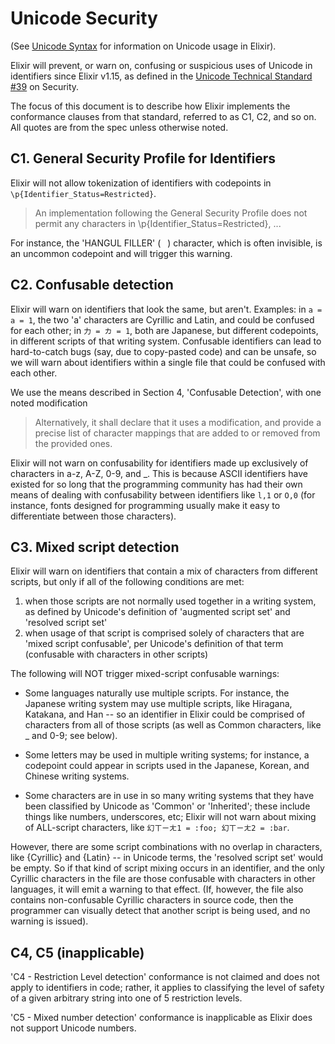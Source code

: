 # Unicode Security

(See [Unicode Syntax](unicode-syntax.html) for information on Unicode usage in Elixir).

Elixir will prevent, or warn on, confusing or suspicious uses of Unicode in identifiers since Elixir v1.15, as defined in the [Unicode Technical Standard #39](https://unicode.org/reports/tr39/) on Security.

The focus of this document is to describe how Elixir implements the conformance clauses from that standard, referred to as C1, C2, and so on. All quotes are from the spec unless otherwise noted.

## C1. General Security Profile for Identifiers

Elixir will not allow tokenization of identifiers with codepoints in `\p{Identifier_Status=Restricted}`.

> An implementation following the General Security Profile does not permit any characters in \p{Identifier_Status=Restricted}, ...

For instance, the 'HANGUL FILLER' (`ㅤ`) character, which is often invisible, is an uncommon codepoint and will trigger this warning.

## C2. Confusable detection

Elixir will warn on identifiers that look the same, but aren't. Examples: in `а = a = 1`, the two 'a' characters are Cyrillic and Latin, and could be confused for each other; in `力 = カ = 1`, both are Japanese, but different codepoints, in different scripts of that writing system. Confusable identifiers can lead to hard-to-catch bugs (say, due to copy-pasted code) and can be unsafe, so we will warn about identifiers within a single file that could be confused with each other.

We use the means described in Section 4, 'Confusable Detection', with one noted modification

> Alternatively, it shall declare that it uses a modification, and provide a precise list of character mappings that are added to or removed from the provided ones.

Elixir will not warn on confusability for identifiers made up exclusively of characters in a-z, A-Z, 0-9, and _. This is because ASCII identifiers have existed for so long that the programming community has had their own means of dealing with confusability between identifiers like `l,1` or `O,0` (for instance, fonts designed for programming usually make it easy to differentiate between those characters).

## C3. Mixed script detection

Elixir will warn on identifiers that contain a mix of characters from different scripts, but only if all of the following conditions are met:

1. when those scripts are not normally used together in a writing system, as defined by Unicode's definition of 'augmented script set' and 'resolved script set'
2. when usage of that script is comprised solely of characters that are 'mixed script confusable', per Unicode's definition of that term (confusable with characters in other scripts)

The following will NOT trigger mixed-script confusable warnings:

* Some languages naturally use multiple scripts. For instance, the Japanese writing system may use multiple scripts, like Hiragana, Katakana, and Han -- so an identifier in Elixir could be comprised of characters from all of those scripts (as well as Common characters, like _ and 0-9; see below).

* Some letters may be used in multiple writing systems; for instance, a codepoint could appear in scripts used in the Japanese, Korean, and Chinese writing systems.

* Some characters are in use in so many writing systems that they have been classified by Unicode as 'Common' or 'Inherited'; these include things like numbers, underscores, etc; Elixir will not warn about mixing of ALL-script characters, like `幻ㄒㄧㄤ1 = :foo; 幻ㄒㄧㄤ2 = :bar`.

However, there are some script combinations with no overlap in characters, like {Cyrillic} and {Latin} -- in Unicode terms, the 'resolved script set' would be empty. So if that kind of script mixing occurs in an identifier, and the only Cyrillic characters in the file are those confusable with characters in other languages, it will emit a warning to that effect. (If, however, the file also contains non-confusable Cyrillic characters in source code, then the programmer can visually detect that another script is being used, and no warning is issued).

## C4, C5 (inapplicable)

'C4 - Restriction Level detection' conformance is not claimed and does not apply to identifiers in code; rather, it applies to classifying the level of safety of a given arbitrary string into one of 5 restriction levels.

'C5 - Mixed number detection' conformance is inapplicable as Elixir does not support Unicode numbers.
